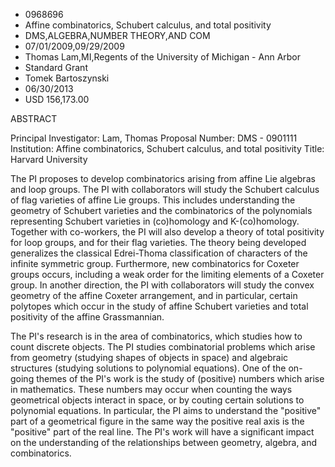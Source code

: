 
* 0968696
* Affine combinatorics, Schubert calculus, and total positivity
* DMS,ALGEBRA,NUMBER THEORY,AND COM
* 07/01/2009,09/29/2009
* Thomas Lam,MI,Regents of the University of Michigan - Ann Arbor
* Standard Grant
* Tomek Bartoszynski
* 06/30/2013
* USD 156,173.00

ABSTRACT

Principal Investigator: Lam, Thomas Proposal Number: DMS - 0901111 Institution:
Affine combinatorics, Schubert calculus, and total positivity Title: Harvard
University

The PI proposes to develop combinatorics arising from affine Lie algebras and
loop groups. The PI with collaborators will study the Schubert calculus of flag
varieties of affine Lie groups. This includes understanding the geometry of
Schubert varieties and the combinatorics of the polynomials representing
Schubert varieties in (co)homology and K-(co)homology. Together with co-workers,
the PI will also develop a theory of total positivity for loop groups, and for
their flag varieties. The theory being developed generalizes the classical
Edrei-Thoma classification of characters of the infinite symmetric group.
Furthermore, new combinatorics for Coxeter groups occurs, including a weak order
for the limiting elements of a Coxeter group. In another direction, the PI with
collaborators will study the convex geometry of the affine Coxeter arrangement,
and in particular, certain polytopes which occur in the study of affine Schubert
varieties and total positivity of the affine Grassmannian.

The PI's research is in the area of combinatorics, which studies how to count
discrete objects. The PI studies combinatorial problems which arise from
geometry (studying shapes of objects in space) and algebraic structures
(studying solutions to polynomial equations). One of the on-going themes of the
PI's work is the study of (positive) numbers which arise in mathematics. These
numbers may occur when counting the ways geometrical objects interact in space,
or by couting certain solutions to polynomial equations. In particular, the PI
aims to understand the "positive" part of a geometrical figure in the same way
the positive real axis is the "positive" part of the real line. The PI's work
will have a significant impact on the understanding of the relationships between
geometry, algebra, and combinatorics.
